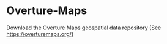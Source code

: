 # Overture-Maps
Download the Overture Maps geospatial data repository (See https://overturemaps.org/)
